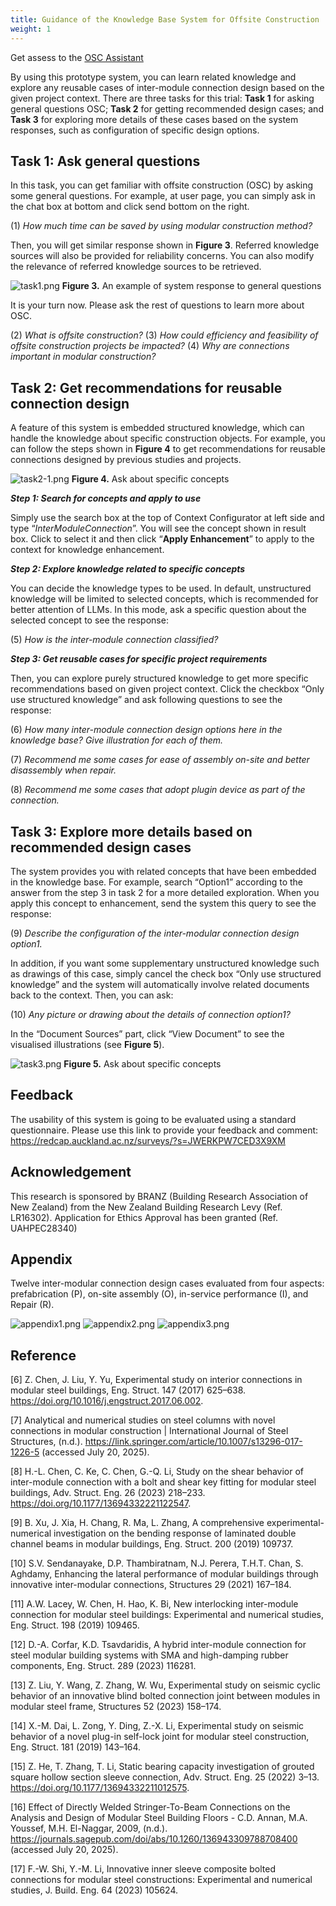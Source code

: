 ```yaml
---
title: Guidance of the Knowledge Base System for Offsite Construction
weight: 1
---
```


Get assess to the [OSC Assistant](https://ecf03777edb4.ngrok-free.app/design-assistant)

By using this prototype system, you can learn related knowledge and explore any reusable cases of inter-module connection design based on the given project context. There are three tasks for this trial: **Task 1** for asking general questions OSC; **Task 2** for getting recommended design cases; and **Task 3** for exploring more details of these cases based on the system responses, such as configuration of specific design options.

## Task 1: Ask general questions

In this task, you can get familiar with offsite construction (OSC) by asking some general questions. For example, at user page, you can simply ask in the chat box at bottom and click send bottom on the right.

(1) *How much time can be saved by using modular construction method?*

Then, you will get similar response shown in **Figure 3**. Referred knowledge sources will also be provided for reliability concerns. You can also modify the relevance of referred knowledge sources to be retrieved.

![task1.png](../img/task1.png)
**Figure 3.** An example of system response to general questions

It is your turn now. Please ask the rest of questions to learn more about OSC.

(2)	*What is offsite construction?*
(3)	*How could efficiency and feasibility of offsite construction projects be impacted?*
(4)	*Why are connections important in modular construction?*

## Task 2: Get recommendations for reusable connection design

A feature of this system is embedded structured knowledge, which can handle the knowledge about specific construction objects. For example, you can follow the steps shown in **Figure 4** to get recommendations for reusable connections designed by previous studies and projects.

![task2-1.png](../img/task2-1.png)
**Figure 4.** Ask about specific concepts

**_Step 1: Search for concepts and apply to use_**

Simply use the search box at the top of Context Configurator at left side and type “_InterModuleConnection_”. You will see the concept shown in result box. Click to select it and then click “**Apply Enhancement**” to apply to the context for knowledge enhancement.

**_Step 2: Explore knowledge related to specific concepts_**

You can decide the knowledge types to be used. In default, unstructured knowledge will be limited to selected concepts, which is recommended for better attention of LLMs. In this mode, ask a specific question about the selected concept to see the response:

(5)	*How is the inter-module connection classified?*

**_Step 3: Get reusable cases for specific project requirements_**

Then, you can explore purely structured knowledge to get more specific recommendations based on given project context. Click the checkbox “Only use structured knowledge” and ask following questions to see the response:

(6)	*How many inter-module connection design options here in the knowledge base? Give illustration for each of them.*

(7)	*Recommend me some cases for ease of assembly on-site and better disassembly when repair.*

(8)	*Recommend me some cases that adopt plugin device as part of the connection.*

## Task 3: Explore more details based on recommended design cases

The system provides you with related concepts that have been embedded in the knowledge base. For example, search “Option1” according to the answer from the step 3 in task 2 for a more detailed exploration. When you apply this concept to enhancement, send the system this query to see the response:

(9)	*Describe the configuration of the inter-modular connection design option1.*

In addition, if you want some supplementary unstructured knowledge such as drawings of this case, simply cancel the check box “Only use structured knowledge” and the system will automatically involve related documents back to the context. Then, you can ask:

(10) *Any picture or drawing about the details of connection option1?*

In the “Document Sources” part, click “View Document” to see the visualised illustrations (see **Figure 5**).

![task3.png](../img/task3.png)
**Figure 5.** Ask about specific concepts

## Feedback

The usability of this system is going to be evaluated using a standard questionnaire. Please use this link to provide your feedback and comment: https://redcap.auckland.ac.nz/surveys/?s=JWERKPW7CED3X9XM

## Acknowledgement

This research is sponsored by BRANZ (Building Research Association of New Zealand) from the New Zealand Building Research Levy (Ref. LR16302). Application for Ethics Approval has been granted (Ref. UAHPEC28340)

## Appendix

Twelve inter-modular connection design cases evaluated from four aspects: prefabrication (P), on-site 
assembly (O), in-service performance (I), and Repair (R). 

![appendix1.png](../img/appendix1.png)
![appendix2.png](../img/appendix2.png)
![appendix3.png](../img/appendix3.png)

## Reference

[6]	Z. Chen, J. Liu, Y. Yu, Experimental study on interior connections in modular steel buildings, Eng. Struct. 147 (2017) 625–638. https://doi.org/10.1016/j.engstruct.2017.06.002.

[7]	Analytical and numerical studies on steel columns with novel connections in modular construction | International Journal of Steel Structures, (n.d.). https://link.springer.com/article/10.1007/s13296-017-1226-5 (accessed July 20, 2025).

[8]	H.-L. Chen, C. Ke, C. Chen, G.-Q. Li, Study on the shear behavior of inter-module connection with a bolt and shear key fitting for modular steel buildings, Adv. Struct. Eng. 26 (2023) 218–233. https://doi.org/10.1177/13694332221122547.

[9]	B. Xu, J. Xia, H. Chang, R. Ma, L. Zhang, A comprehensive experimental-numerical investigation on the bending response of laminated double channel beams in modular buildings, Eng. Struct. 200 (2019) 109737.

[10]	S.V. Sendanayake, D.P. Thambiratnam, N.J. Perera, T.H.T. Chan, S. Aghdamy, Enhancing the lateral performance of modular buildings through innovative inter-modular connections, Structures 29 (2021) 167–184.

[11]	A.W. Lacey, W. Chen, H. Hao, K. Bi, New interlocking inter-module connection for modular steel buildings: Experimental and numerical studies, Eng. Struct. 198 (2019) 109465.

[12]	D.-A. Corfar, K.D. Tsavdaridis, A hybrid inter-module connection for steel modular building systems with SMA and high-damping rubber components, Eng. Struct. 289 (2023) 116281.

[13]	Z. Liu, Y. Wang, Z. Zhang, W. Wu, Experimental study on seismic cyclic behavior of an innovative blind bolted connection joint between modules in modular steel frame, Structures 52 (2023) 158–174.

[14]	X.-M. Dai, L. Zong, Y. Ding, Z.-X. Li, Experimental study on seismic behavior of a novel plug-in self-lock joint for modular steel construction, Eng. Struct. 181 (2019) 143–164.

[15]	Z. He, T. Zhang, T. Li, Static bearing capacity investigation of grouted square hollow section sleeve connection, Adv. Struct. Eng. 25 (2022) 3–13. https://doi.org/10.1177/13694332211012575.

[16]	Effect of Directly Welded Stringer-To-Beam Connections on the Analysis and Design of Modular Steel Building Floors - C.D. Annan, M.A. Youssef, M.H. El-Naggar, 2009, (n.d.). https://journals.sagepub.com/doi/abs/10.1260/136943309788708400 (accessed July 20, 2025).

[17]	F.-W. Shi, Y.-M. Li, Innovative inner sleeve composite bolted connections for modular steel constructions: Experimental and numerical studies, J. Build. Eng. 64 (2023) 105624.
